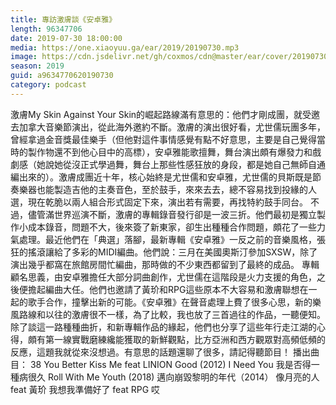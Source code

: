 ```yaml
---
title: 專訪激膚談《安卓雅》
length: 96347706
date: 2019-07-30 18:00:00
media: https://one.xiaoyuu.ga/ear/2019/20190730.mp3
image: https://cdn.jsdelivr.net/gh/coxmos/cdn@master/ear/cover/20190730.jpeg
season: 2019
guid: a9634770620190730
category: podcast
---
```


激膚My Skin Against Your Skin的崛起路線滿有意思的：他們才剛成團，就受邀去加拿大音樂節演出，從此海外邀約不斷。激膚的演出很好看，尤世儒玩團多年，曾經拿過金音獎最佳樂手（但他對這件事情感覺有點不好意思，主要是自己覺得當時的製作物還不到他心目中的高標），安卓雅能歌擅舞，舞台演出頗有爆發力和戲劇感（她說她從沒正式學過舞，舞台上那些性感狂放的身段，都是她自己無師自通編出來的）。激膚成團近十年，核心始終是尤世儒和安卓雅，尤世儒的貝斯既是節奏樂器也能製造吉他的主奏音色，至於鼓手，來來去去，總不容易找到投緣的人選，現在乾脆以兩人組合形式固定下來，演出若有需要，再找特約鼓手同台。
不過，儘管滿世界巡演不斷，激膚的專輯錄音發行卻是一波三折。他們最初是獨立製作小成本錄音，問題不大，後來簽了新東家，卻生出種種合作問題，頗花了一些力氣處理。最近他們在「典選」落腳，最新專輯《安卓雅》一反之前的音樂風格，張狂的搖滾讓給了多彩的MIDI編曲。他們說：三月在美國奧斯汀參加SXSW，除了演出幾乎都窩在旅館房間忙編曲，那時做的不少東西都留到了最終的成品。
專輯顧名思義，由安卓雅擔任大部分詞曲創作，尤世儒在這階段是火力支援的角色，之後便擔起編曲大任。他們也邀請了黃玠和RPG這些原本不大容易和激膚聯想在一起的歌手合作，撞擊出新的可能。《安卓雅》在聲音處理上費了很多心思，新的樂風路線和以往的激膚很不一樣，為了比較，我也放了三首過往的作品，一聽便知。
除了談這一路種種曲折，和新專輯作品的緣起，他們也分享了這些年行走江湖的心得，頗有第一線實戰磨練纔能獲取的新鮮觀點，比方亞洲和西方觀眾對高頻低頻的反應，這題我就從來沒想過。有意思的話題還聊了很多，請記得聽節目！
播出曲目：
38
You Better Kiss Me feat LINION
Good (2012)
I Need You
我是否得一種病很久
Roll With Me
Youth (2018)
邁向崩毀黎明的年代（2014）
像月亮的人 feat 黃玠
我想我準備好了 feat RPG
哎

